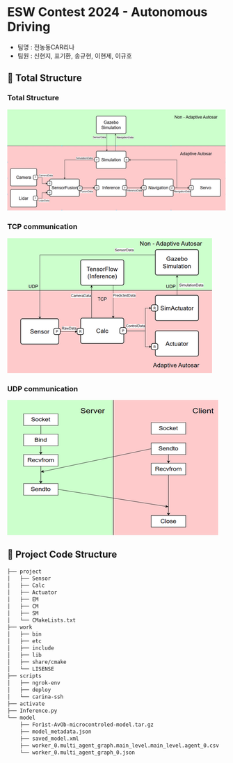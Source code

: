 <!-- #!/bin/bash

if [ "$0" == "$BASH_SOURCE" ]; then
    echo "이 스크립트는 실행이 아닌 소스로 사용되어야 합니다."
    echo "사용법: source $0"
    exit 1
fi-->

<!-- ->
## PS1 환경 변수를 변경함으로써 activated가 앞에 나오게끔 변경
## (activated) ubuntu@ip-172-31-41-14:~/carina$
export PS1="(activated) \[\e[1;32m\]\u\[\e[m\]@\[\e[1;34m\]\h\[\e[m\]:\[\e[1;36m\]\w\[\e[m\]\$ " -->

<!--cd `dirname $BASH_SOURCE`
ROOT_DIR=`pwd`

export PATH=$ROOT_DIR/scripts:$PATH
## sourcing 함으로써 scripts 폴더 내부 파일을 자동으로 실행하게끔 해준다.-->
# ESW Contest 2024 - Autonomous Driving

- 팀명 : 전농동CAR리나
- 팀원 : 신현지, 표기환, 송규현, 이현제, 이규호

## 📁 Total Structure
### Total Structure
![Total Structure](./docs/totalstructure.png)
### TCP communication
![TCP communication](./docs/TCPcommunication.png)
### UDP communication
![UDP communication](./docs/UDPcommunication.png)

## 📁 Project Code Structure
```
├── project
│   ├── Sensor
│   ├── Calc
│   ├── Actuator
│   ├── EM
│   ├── CM
│   ├── SM
│   └── CMakeLists.txt
├── work
│   ├── bin
│   ├── etc
│   ├── include
│   ├── lib
│   ├── share/cmake
│   └── LISENSE
├── scripts
│   ├── ngrok-env
│   ├── deploy
│   └── carina-ssh
├── activate
├── Inference.py
└── model
    ├── For1st-AvOb-microcontroled-model.tar.gz
    ├── model_metadata.json
    ├── saved_model.xml
    ├── worker_0.multi_agent_graph.main_level.main_level.agent_0.csv
    └── worker_0.multi_agent_graph_0.json
